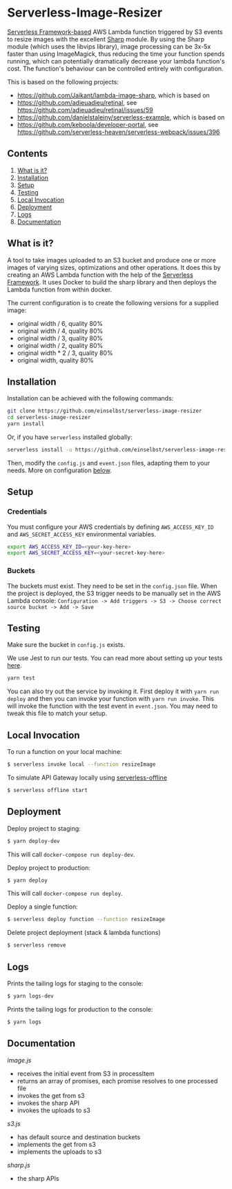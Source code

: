 # Serverless-Image-Resizer

[Serverless Framework-based](https://www.github.com/serverless/serverless) AWS Lambda function triggered by S3 events to resize images with the excellent [Sharp](https://github.com/lovell/sharp) module. By using the Sharp module (which uses the libvips library), image processing can be 3x-5x faster than using ImageMagick, thus reducing the time your function spends running, which can potentially dramatically decrease your lambda function's cost. The function's behaviour can be controlled entirely with configuration.

This is based on the following projects:

- https://github.com/Jaikant/lambda-image-sharp, which is based on
- https://github.com/adieuadieu/retinal, see https://github.com/adieuadieu/retinal/issues/59
- https://github.com/danielstaleiny/serverless-example, which is based on
- https://github.com/keboola/developer-portal, see https://github.com/serverless-heaven/serverless-webpack/issues/396

## Contents

1. [What is it?](#what-is-it)
1. [Installation](#installation)
1. [Setup](#setup)
1. [Testing](#testing)
1. [Local Invocation](#local-invocation)
1. [Deployment](#deployment)
1. [Logs](#logs)
1. [Documentation](#documentation)


## What is it?

A tool to take images uploaded to an S3 bucket and produce one or more images of varying sizes, optimizations and other operations. It does this by creating an AWS Lambda function with the help of the [Serverless Framework](https://www.github.com/serverless/serverless).
It uses Docker to build the sharp library and then deploys the Lambda function from within docker.

The current configuration is to create the following versions for a supplied image:

- original width / 6, quality 80%
- original width / 4, quality 80%
- original width / 3, quality 80%
- original width / 2, quality 80%
- original width  * 2 / 3, quality 80%
- original width, quality 80%

## Installation

Installation can be achieved with the following commands:

```bash
git clone https://github.com/einselbst/serverless-image-resizer
cd serverless-image-resizer
yarn install
```

Or, if you have `serverless` installed globally:

```bash
serverless install -u https://github.com/einselbst/serverless-image-resizer
```

Then, modify the `config.js` and `event.json` files, adapting them to your needs. More on configuration [below](#configuration).

## Setup

### Credentials

You must configure your AWS credentials by defining `AWS_ACCESS_KEY_ID` and `AWS_SECRET_ACCESS_KEY` environmental variables.

```bash
export AWS_ACCESS_KEY_ID=<your-key-here>
export AWS_SECRET_ACCESS_KEY=<your-secret-key-here>
```

### Buckets

The buckets must exist. They need to be set in the `config.json` file.
When the project is deployed, the S3 trigger needs to be manually set in the AWS Lambda console: `Configuration -> Add triggers -> S3 -> Choose correct source bucket -> Add -> Save`

## Testing

Make sure the bucket in `config.js` exists.

We use Jest to run our tests. You can read more about setting up your tests [here](https://facebook.github.io/jest/docs/en/getting-started.html#content).

```bash
yarn test
```

You can also try out the service by invoking it. First deploy it with `yarn run deploy` and then you can invoke your function with `yarn run invoke`. This will invoke the function with the test event in `event.json`. You may need to tweak this file to match your setup.

## Local Invocation

To run a function on your local machine:

``` bash
$ serverless invoke local --function resizeImage
```

To simulate API Gateway locally using [serverless-offline](https://github.com/dherault/serverless-offline)

``` bash
$ serverless offline start
```

## Deployment

Deploy project to staging:

``` bash
$ yarn deploy-dev
```

This will call `docker-compose run deploy-dev`.

Deploy project to production:

``` bash
$ yarn deploy
```

This will call `docker-compose run deploy`.

Deploy a single function:

``` bash
$ serverless deploy function --function resizeImage
```

Delete project deployment (stack & lambda functions)

``` bash
$ serverless remove
```

## Logs

Prints the tailing logs for staging to the console:

``` bash
$ yarn logs-dev
```

Prints the tailing logs for production to the console:

``` bash
$ yarn logs
```

## Documentation

*image.js*
- receives the initial event from S3 in processItem
- returns an array of promises, each promise resolves to one processed file
- invokes the get from s3
- invokes the sharp API
- invokes the uploads to s3

*s3.js*
- has default source and destination buckets
- implements the get from s3
- implements the uploads to s3

*sharp.js*
- the sharp APIs
